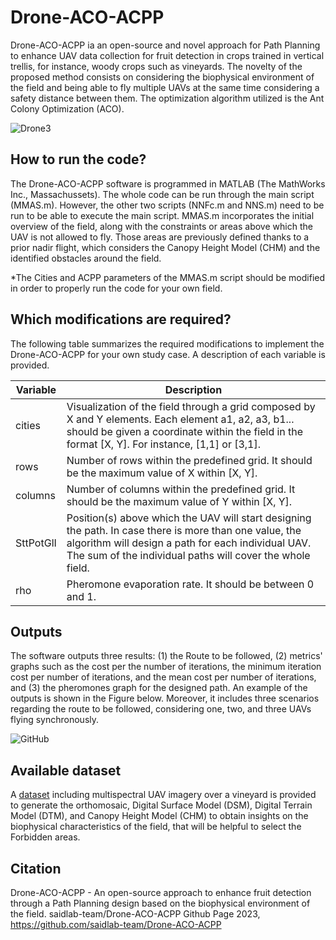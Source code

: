 # Drone-ACO-ACPP
Drone-ACO-ACPP ia an open-source and novel approach for Path Planning to enhance UAV data collection for fruit detection in crops trained in vertical trellis, for instance, woody crops such as vineyards. The novelty of the proposed method consists on considering the biophysical environment of the field and being able to fly multiple UAVs at the same time considering a safety distance between them. The optimization algorithm utilized is the Ant Colony Optimization (ACO). 

![Drone3](https://github.com/saidlab-team/Drone-ACO-ACPP/assets/59556308/bf061b82-78e0-42e8-b32e-fee97a266973)

## How to run the code?
The Drone-ACO-ACPP software is programmed in MATLAB (The MathWorks Inc., Massachussets). The whole code can be run through the main script (MMAS.m). However, the other two scripts (NNFc.m and NNS.m) need to be run to be able to execute the main script. 
MMAS.m incorporates the initial overview of the field, along with the constraints or areas above which the UAV is not allowed to fly. Those areas are previously defined thanks to a prior nadir flight, which considers the Canopy Height Model (CHM) and the identified obstacles around the field. 

*The Cities and ACPP parameters of the MMAS.m script should be modified in order to properly run the code for your own field. 

## Which modifications are required?
The following table summarizes the required modifications to implement the Drone-ACO-ACPP for your own study case. A description of each variable is provided. 

| Variable                 | Description                                                                        
| ------------------------ | ---------------------------------------------------------------------------------- 
| cities          | Visualization of the field through a grid composed by X and Y elements. Each element a1, a2, a3, b1... should be given a coordinate within the field in the format [X, Y]. For instance, [1,1] or [3,1].  |                                                  
| rows                   | Number of rows within the predefined grid. It should be the maximum value of X within [X, Y]. |                                                    
| columns                 | Number of columns within the predefined grid. It should be the maximum value of Y within [X, Y].  |
| SttPotGlI        | Position(s) above which the UAV will start designing the path. In case there is more than one value, the algorithm will design a path for each individual UAV. The sum of the individual paths will cover the whole field. |
| rho                    | Pheromone evaporation rate. It should be between 0 and 1.  |

## Outputs
The software outputs three results: (1) the Route to be followed, (2) metrics' graphs such as the cost per the number of iterations, the minimum iteration cost per number of iterations, and the mean cost per number of iterations, and (3) the pheromones graph for the designed path. An example of the outputs is shown in the Figure below. Moreover, it includes three scenarios regarding the route to be followed, considering one, two, and three UAVs flying synchronously. 

![GitHub](https://github.com/saidlab-team/Drone-ACO-ACPP/assets/59556308/5e516aa5-ff20-454e-973e-4075c0803aa0)

## Available dataset
A [dataset](https://doi.org/10.1016/j.dib.2022.108876) including multispectral UAV imagery over a vineyard is provided to generate the orthomosaic, Digital Surface Model (DSM), Digital Terrain Model (DTM), and Canopy Height Model (CHM) to obtain insights on the biophysical characteristics of the field, that will be helpful to select the Forbidden areas. 

## Citation
Drone-ACO-ACPP - An open-source approach to enhance fruit detection through a Path Planning design based on the biophysical environment of the field. saidlab-team/Drone-ACO-ACPP Github Page 2023, https://github.com/saidlab-team/Drone-ACO-ACPP
